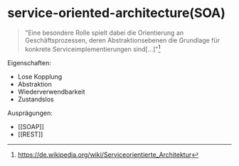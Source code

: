 # service-oriented-architecture(SOA)

> "Eine besondere Rolle spielt dabei die Orientierung an Geschäftsprozessen, deren Abstraktionsebenen die Grundlage für
> konkrete Serviceimplementierungen sind[...]"[^soawiki]

Eigenschaften:

- Lose Kopplung
- Abstraktion
- Wiederverwendbarkeit
- Zustandslos

Ausprägungen:

- [[SOAP]]
- [[REST]]

[^soawiki]: https://de.wikipedia.org/wiki/Serviceorientierte_Architektur
